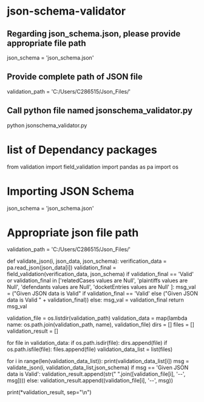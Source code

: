 # json-schema-validator


## Regarding json_schema.json, please provide appropriate file path

json_schema = 'json_schema.json'

## Provide complete path of JSON file

validation_path = 'C:/Users/C286515/Json_Files/'


## Call python file named jsonschema_validator.py
python jsonschema_validator.py


# list of Dependancy packages
from validation import field_validation
import pandas as pa
import os

# Importing JSON Schema 
json_schema = 'json_schema.json'

# Appropriate json file path
validation_path = 'C:/Users/C286515/Json_Files/'


def validate_json(i, json_data, json_schema):
    verification_data = pa.read_json(json_data[i])
    validation_final = field_validation(verification_data, json_schema)
    if validation_final == 'Valid' or validation_final in ['relatedCases values are Null',
                                                           'plaintiffs values are Null',
                                                           'defendants values are Null',
                                                           'docketEntries values are Null'
                                                           ]:
        msg_val = ("Given JSON data is Valid" if validation_final == 'Valid' else
                   ("Given JSON data is Valid " + validation_final))
    else:
        msg_val = validation_final
    return msg_val


validation_file = os.listdir(validation_path)
validation_data = map(lambda name: os.path.join(validation_path, name), validation_file)
dirs = []
files = []
validation_result = []

for file in validation_data:
    if os.path.isdir(file): dirs.append(file)
    if os.path.isfile(file): files.append(file)
    validation_data_list = list(files)

for i in range(len(validation_data_list)):
    print(validation_data_list[i])
    msg = validate_json(i, validation_data_list,json_schema)
    if msg == 'Given JSON data is Valid':
        validation_result.append(str(" ".join([validation_file[i], '--', msg])))
    else:
        validation_result.append((validation_file[i], '--', msg))

print(*validation_result, sep="\n")
